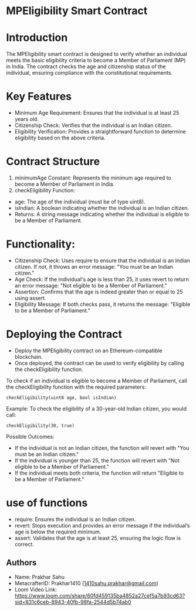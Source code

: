 # MPEligibility Smart Contract
# Introduction
The MPEligibility smart contract is designed to verify whether an individual meets the basic eligibility criteria to become a Member of Parliament (MP) in India. The contract checks the age and citizenship status of the individual, ensuring compliance with the constitutional requirements.

# Key Features
* Minimum Age Requirement: Ensures that the individual is at least 25 years old.
* Citizenship Check: Verifies that the individual is an Indian citizen.
* Eligibility Verification: Provides a straightforward function to determine eligibility based on the above criteria.
# Contract Structure
1) minimumAge Constant: Represents the minimum age required to become a Member of Parliament in India.
2) checkEligibility Function:
* age: The age of the individual (must be of type uint8).
* isIndian: A boolean indicating whether the individual is an Indian citizen.
* Returns: A string message indicating whether the individual is eligible to be a Member of Parliament.
# Functionality:
* Citizenship Check: Uses require to ensure that the individual is an Indian citizen. If not, it throws an error message: "You must be an Indian citizen."
* Age Check: If the individual's age is less than 25, it uses revert to return an error message: "Not eligible to be a Member of Parliament."
* Assertion: Confirms that the age is indeed greater than or equal to 25 using assert.
* Eligibility Message: If both checks pass, it returns the message: "Eligible to be a Member of Parliament."
# Deploying the Contract
* Deploy the MPEligibility contract on an Ethereum-compatible blockchain.
* Once deployed, the contract can be used to verify eligibility by calling the checkEligibility function.

To check if an individual is eligible to become a Member of Parliament, call the checkEligibility function with the required parameters:

```shell
checkEligibility(uint8 age, bool isIndian)
```
Example: To check the eligibility of a 30-year-old Indian citizen, you would call:
```shell
checkEligibility(30, true)
```
Possible Outcomes:
* If the individual is not an Indian citizen, the function will revert with "You must be an Indian citizen."
* If the individual is younger than 25, the function will revert with "Not eligible to be a Member of Parliament."
* If the individual meets both criteria, the function will return "Eligible to be a Member of Parliament."

# use of functions
* require: Ensures the individual is an Indian citizen.
* revert: Stops execution and provides an error message if the individual’s age is below the required minimum.
* assert: Validates that the age is at least 25, ensuring the logic flow is correct.

## Authors

- Name: Prakhar Sahu
- MetacrafterID: Prakhar1410 (1410sahu.prakhar@gmail.com)
- Loom Video Link: https://www.loom.com/share/60fd459135ba4852a27cef5a7b93cd63?sid=831c6ceb-8943-40fb-98fa-2544d5b74ab0


